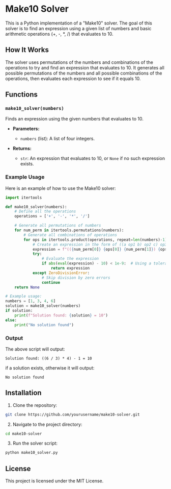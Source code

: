 # Make10 Solver

This is a Python implementation of a "Make10" solver. The goal of this solver is to find an expression using a given list of numbers and basic arithmetic operations (+, -, *, /) that evaluates to 10.

## How It Works

The solver uses permutations of the numbers and combinations of the operations to try and find an expression that evaluates to 10. It generates all possible permutations of the numbers and all possible combinations of the operations, then evaluates each expression to see if it equals 10.

## Functions

### `make10_solver(numbers)`
Finds an expression using the given numbers that evaluates to 10.

- **Parameters:**
  - `numbers` (list): A list of four integers.

- **Returns:**
  - `str`: An expression that evaluates to 10, or `None` if no such expression exists.

### Example Usage

Here is an example of how to use the Make10 solver:

```python
import itertools

def make10_solver(numbers):
    # Define all the operations
    operations = ['+', '-', '*', '/']

    # Generate all permutations of numbers
    for num_perm in itertools.permutations(numbers):
        # Generate all combinations of operations
        for ops in itertools.product(operations, repeat=len(numbers)-1):
            # Create an expression in the form of ((a op1 b) op2 c) op3 d
            expression = f"(({num_perm[0]} {ops[0]} {num_perm[1]}) {ops[1]} {num_perm[2]}) {ops[2]} {num_perm[3]}"
            try:
                # Evaluate the expression
                if abs(eval(expression) - 10) < 1e-9:  # Using a tolerance for floating point comparison
                    return expression
            except ZeroDivisionError:
                # Skip division by zero errors
                continue
    return None

# Example usage:
numbers = [1, 3, 4, 6]
solution = make10_solver(numbers)
if solution:
    print(f"Solution found: {solution} = 10")
else:
    print("No solution found")
```

### Output

The above script will output:
```
Solution found: ((6 / 3) * 4) - 1 = 10
```
if a solution exists, otherwise it will output:
```
No solution found
```

## Installation

1. Clone the repository:
```bash
git clone https://github.com/yourusername/make10-solver.git
```

2. Navigate to the project directory:
```bash
cd make10-solver
```

3. Run the solver script:
```bash
python make10_solver.py
```

## License

This project is licensed under the MIT License.
